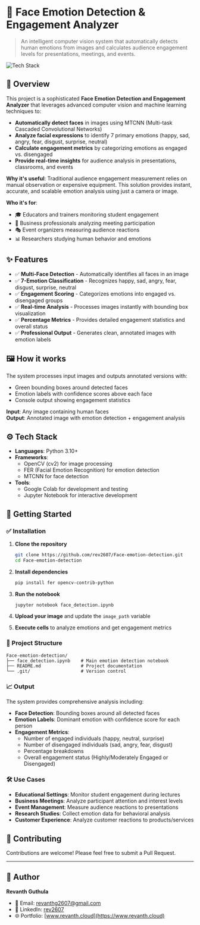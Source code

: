 # 🚀 Face Emotion Detection & Engagement Analyzer
> An intelligent computer vision system that automatically detects human emotions from images and calculates audience engagement levels for presentations, meetings, and events.

![Tech Stack](https://img.shields.io/badge/Tech-Python|OpenCV|FER|MTCNN-blue)

## 📌 Overview
This project is a sophisticated **Face Emotion Detection and Engagement Analyzer** that leverages advanced computer vision and machine learning techniques to:

- **Automatically detect faces** in images using MTCNN (Multi-task Cascaded Convolutional Networks)
- **Analyze facial expressions** to identify 7 primary emotions (happy, sad, angry, fear, disgust, surprise, neutral)
- **Calculate engagement metrics** by categorizing emotions as engaged vs. disengaged
- **Provide real-time insights** for audience analysis in presentations, classrooms, and events

**Why it's useful**: Traditional audience engagement measurement relies on manual observation or expensive equipment. This solution provides instant, accurate, and scalable emotion analysis using just a camera or image.

**Who it's for**: 
- 🎓 Educators and trainers monitoring student engagement
- 🏢 Business professionals analyzing meeting participation
- 🎭 Event organizers measuring audience reactions
- 📊 Researchers studying human behavior and emotions

## ✨ Features
- ✅ **Multi-Face Detection** - Automatically identifies all faces in an image
- ✅ **7-Emotion Classification** - Recognizes happy, sad, angry, fear, disgust, surprise, neutral
- ✅ **Engagement Scoring** - Categorizes emotions into engaged vs. disengaged groups
- ✅ **Real-time Analysis** - Processes images instantly with bounding box visualization
- ✅ **Percentage Metrics** - Provides detailed engagement statistics and overall status
- ✅ **Professional Output** - Generates clean, annotated images with emotion labels

## 🖼️ How it works
The system processes input images and outputs annotated versions with:
- Green bounding boxes around detected faces
- Emotion labels with confidence scores above each face
- Console output showing engagement statistics

**Input**: Any image containing human faces  
**Output**: Annotated image with emotion detection + engagement analysis

## ⚙️ Tech Stack
- **Languages**: Python 3.10+
- **Frameworks**: 
  - OpenCV (cv2) for image processing
  - FER (Facial Emotion Recognition) for emotion detection
  - MTCNN for face detection
- **Tools**: 
  - Google Colab for development and testing
  - Jupyter Notebook for interactive development

## 🚀 Getting Started

### ✅ Installation

1. **Clone the repository**
   ```bash
   git clone https://github.com/rev2607/Face-emotion-detection.git
   cd Face-emotion-detection
   ```

2. **Install dependencies**
   ```bash
   pip install fer opencv-contrib-python
   ```

3. **Run the notebook**
   ```bash
   jupyter notebook face_detection.ipynb
   ```

4. **Upload your image** and update the `image_path` variable

5. **Execute cells** to analyze emotions and get engagement metrics

### 📂 Project Structure
```
Face-emotion-detection/
├── face_detection.ipynb    # Main emotion detection notebook
├── README.md               # Project documentation
└── .git/                   # Version control
```

### 📈 Output
The system provides comprehensive analysis including:
- **Face Detection**: Bounding boxes around all detected faces
- **Emotion Labels**: Dominant emotion with confidence score for each person
- **Engagement Metrics**: 
  - Number of engaged individuals (happy, neutral, surprise)
  - Number of disengaged individuals (sad, angry, fear, disgust)
  - Percentage breakdowns
  - Overall engagement status (Highly/Moderately Engaged or Disengaged)

### 🛠️ Use Cases
- **Educational Settings**: Monitor student engagement during lectures
- **Business Meetings**: Analyze participant attention and interest levels
- **Event Management**: Measure audience reactions to presentations
- **Research Studies**: Collect emotion data for behavioral analysis
- **Customer Experience**: Analyze customer reactions to products/services


## 🤝 Contributing
Contributions are welcome! Please feel free to submit a Pull Request.

---

## 🙌 Author

**Revanth Guthula**
- 📧 Email: [revanthg2607@gmail.com](mailto:revanthg2607@gmail.com)
- 🔗 LinkedIn: [rev2607](https://linkedin.com/in/rev2607)
- 🌐 Portfolio: [www.revanth.cloud](https://www.revanth.cloud)

